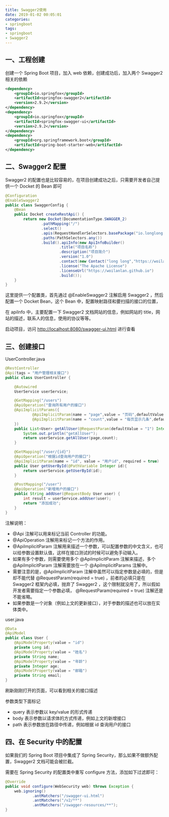 ```yaml
---
title: Swagger2使用
date: 2019-01-02 00:05:01
categories:
- springboot
tags:
- springboot
- Swagger2
---
```


## 一、工程创建

创建一个 Spring Boot 项目，加入 web 依赖，创建成功后，加入两个 Swagger2 相关的依赖

```xml
<dependency>
    <groupId>io.springfox</groupId>
    <artifactId>springfox-swagger2</artifactId>
    <version>2.9.2</version>
</dependency>
<dependency>
    <groupId>io.springfox</groupId>
    <artifactId>springfox-swagger-ui</artifactId>
    <version>2.9.2</version>
</dependency>
<dependency>
    <groupId>org.springframework.boot</groupId>
    <artifactId>spring-boot-starter-web</artifactId>
</dependency>
```

## 二、Swagger2 配置

Swagger2 的配置也是比较容易的，在项目创建成功之后，只需要开发者自己提供一个 Docket 的 Bean 即可

```java
@Configuration
@EnableSwagger2
public class SwaggerConfig {
    @Bean
    public Docket createRestApi() {
        return new Docket(DocumentationType.SWAGGER_2)
                .pathMapping("/")
                .select()
                .apis(RequestHandlerSelectors.basePackage("io.longlong.controller"))
                .paths(PathSelectors.any())
                .build().apiInfo(new ApiInfoBuilder()
                        .title("项目名称")
                        .description("项目简介")
                        .version("1.0")
                        .contact(new Contact("long long","https://woilanlan.github.io","test@gmail.com"))
                        .license("The Apache License")
                        .licenseUrl("https://woilanlan.github.io")
                        .build());
    }
}
```

这里提供一个配置类，首先通过 @EnableSwagger2 注解启用 Swagger2 ，然后配置一个 Docket Bean，这个 Bean 中，配置映射路径和要扫描的接口的位置，

在 apiInfo 中，主要配置一下 Swagger2 文档网站的信息，例如网站的 title，网站的描述，联系人的信息，使用的协议等等。

启动项目，访问 <http://localhost:8080/swagger-ui.html> 进行查看

## 三、创建接口

UserController.java

```java
@RestController
@Api(tags = "用户管理相关接口")
public class UserController {

    @Autowired
    UserService userService;

    @GetMapping("/users")
    @ApiOperation("查询所有用户的接口")
    @ApiImplicitParams({
            @ApiImplicitParam(name = "page",value = "页码",defaultValue = "1"),
            @ApiImplicitParam(name = "count",value = "每页显示几条",defaultValue = "5")
    })
    public List<User> getAllUser(@RequestParam(defaultValue = "1") Integer page, @RequestParam(defaultValue = "5") Integer count){
        System.out.println("getAllUser");
        return userService.getAllUser(page,count);
    }

    @GetMapping("/user/{id}")
    @ApiOperation("根据id查询用户的接口")
    @ApiImplicitParam(name = "id", value = "用户id", required = true)
    public User getUserById(@PathVariable Integer id){
        return userService.getUserById(id);
    }

    @PostMapping("/user")
    @ApiOperation("新增用户的接口")
    public String addUser(@RequestBody User user) {
        int result = userService.addUser(user);
        return "添加成功";
    }
}
```

注解说明：

- @Api 注解可以用来标记当前 Controller 的功能。
- @ApiOperation 注解用来标记一个方法的作用。
- @ApiImplicitParam 注解用来描述一个参数，可以配置参数的中文含义，也可以给参数设置默认值，这样在接口测试的时候可以避免手动输入。
- 如果有多个参数，则需要使用多个 @ApiImplicitParam 注解来描述，多个 @ApiImplicitParam 注解需要放在一个 @ApiImplicitParams 注解中。
- 需要注意的是，@ApiImplicitParam 注解中虽然可以指定参数是必填的，但是却不能代替 @RequestParam(required = true) ，前者的必填只是在 Swagger2 框架内必填，抛弃了 Swagger2 ，这个限制就没用了，所以假如开发者需要指定一个参数必填， @RequestParam(required = true) 注解还是不能省略。
- 如果参数是一个对象（例如上文的更新接口），对于参数的描述也可以放在实体类中。

user.java

```java
@Data
@ApiModel
public class User {
    @ApiModelProperty(value = "id")
    private Long id;
    @ApiModelProperty(value = "姓名")
    private String name;
    @ApiModelProperty(value = "年龄")
    private Integer age;
    @ApiModelProperty(value = "邮箱")
    private String email;
}
```

刷新刚刚打开的页面，可以看到相关的接口描述

参数类型下面标记

- query 表示参数以 key/value 的形式传递
- body 表示参数以请求体的方式传递，例如上文的新增接口
- path 表示参数放在路径中传递，例如根据 id 查询用户的接口

## 四、在 Security 中的配置

如果我们的 Spring Boot 项目中集成了 Spring Security，那么如果不做额外配置，Swagger2 文档可能会被拦截。

需要在 Spring Security 的配置类中重写 configure 方法，添加如下过滤即可：

```java
@Override
public void configure(WebSecurity web) throws Exception {
    web.ignoring()
            .antMatchers("/swagger-ui.html")
            .antMatchers("/v2/**")
            .antMatchers("/swagger-resources/**");
}
```
